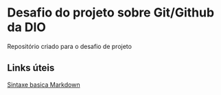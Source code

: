 # Desafio do projeto sobre Git/Github da DIO
Repositório criado para o desafio de projeto

## Links úteis 
[Sintaxe basica Markdown](https://www.markdownguide.org/basic-syntax/)
